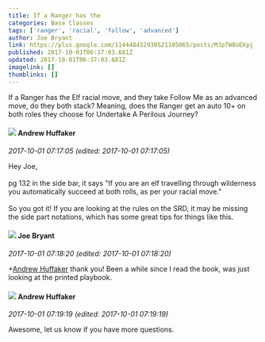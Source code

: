 ```yaml
---
title: If a Ranger has the
categories: Base Classes
tags: ['ranger', 'racial', 'follow', 'advanced']
author: Joe Bryant
link: https://plus.google.com/114448452930521105065/posts/MJpTW8oEKpj
published: 2017-10-01T06:37:03.681Z
updated: 2017-10-01T06:37:03.681Z
imagelink: []
thumblinks: []
---
```


If a Ranger has the Elf racial move, and they take Follow Me as an advanced move, do they both stack? Meaning, does the Ranger get an auto 10+ on both roles they choose for Undertake A Perilous Journey?
<div id='comment z13kff1ixqeaerh3t22bfbo4xufvzzvq004'>
  <h4><img src='{{site.baseurl}}//images/avatars/110301622772119888974_photo.jpg'> Andrew Huffaker</h4>
      <p><cite>2017-10-01 07:17:05 (edited: 2017-10-01 07:17:05)</cite></p>
        <p>Hey Joe,<br /><br />pg 132 in the side bar, it says &quot;If you are an elf travelling through wilderness you automatically succeed at both rolls, as per your racial move.&quot;<br /><br />So you got it! If you are looking at the rules on the SRD, it may be missing the side part notations, which has some great tips for things like this.</p>
</div>
        

<div id='comment z13kff1ixqeaerh3t22bfbo4xufvzzvq004'>
  <h4><img src='{{site.baseurl}}//images/avatars/114448452930521105065_photo.jpg'> Joe Bryant</h4>
      <p><cite>2017-10-01 07:18:20 (edited: 2017-10-01 07:18:20)</cite></p>
        <p><span class="proflinkWrapper"><span class="proflinkPrefix">+</span><a class="proflink" href="https://plus.google.com/110301622772119888974" oid="110301622772119888974">Andrew Huffaker</a></span> thank you! Been a while since I read the book, was just looking at the printed playbook.</p>
</div>
        

<div id='comment z13kff1ixqeaerh3t22bfbo4xufvzzvq004'>
  <h4><img src='{{site.baseurl}}//images/avatars/110301622772119888974_photo.jpg'> Andrew Huffaker</h4>
      <p><cite>2017-10-01 07:19:19 (edited: 2017-10-01 07:19:19)</cite></p>
        <p>Awesome, let us know if you have more questions.</p>
</div>
        